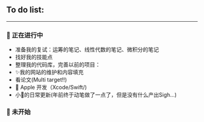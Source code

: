 ## To do list:
-----


### 🚀 正在进行中
- 准备我的复试：运筹的笔记、线性代数的笔记、微积分的笔记
- 找好我的技能点
- 整理我的代码库，完善以前的项目：
- ✨我的网站的维护和内容填充
- 看论文(Multi target‼️)
- 🎯 Apple 开发（Xcode/Swift/)
- 小🍠的日常更新(年前终于动笔做了一点了，但是没有什么产出Sigh...)

### 🪫 未开始
